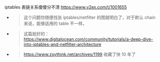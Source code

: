 
iptables 表链关系傻傻分不清 https://www.v2ex.com/t/1001655
- > 这个问题你随便找张 iptables/netfilter 的图就明白了，对于默认 chain 来说，能够适用的 table 不一样。
- > 这篇挺好的： https://www.digitalocean.com/community/tutorials/a-deep-dive-into-iptables-and-netfilter-architecture
- > https://www.zsythink.net/archives/1199 收藏了快 10 年了
